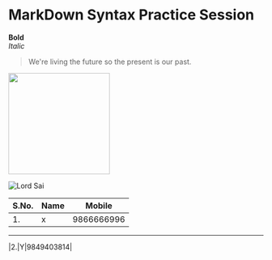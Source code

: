 # MarkDown Syntax Practice Session
**Bold** <br>
*Italic*  <br>

> We're living the future so
> the present is our past.

<img src ="https://i.pinimg.com/236x/08/d8/36/08d836a0f44c252d215aea8ec7fd7bcc--prayer-quotes-sai-baba.jpg" height=200 width=200>

![Lord Sai](https://www.saibabaofindia.com/Jan-2012-feb/1sai-baba-inspires-me-sai-inspires-sboi.jpg)

|S.No.|Name|Mobile|
|-----|-----|--------|
|1.|x|9866666996|
--------------
|2.|Y|9849403814|
